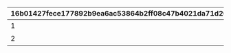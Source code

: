 |16b01427fece177892b9ea6ac53864b2ff08c47b4021da71d26e663571afbed4|832a22a1639eb7189b83a3fc802c54a1c23b7e9123cfcab9d9ccf14f12803aa2|a66e68ca8927c2c59edea82d8b5dee380f68b8b1a6bec1e11df0ccf66ca059f4|e0927ec5a52e50fe26f1d1f4a02dfac29e09a0b10bc16d89d84521e6a5145342|70e652a644c9efec783a98229d2419887540bba8f5f63c8f8524bae46605ac9d|38b180e7fe739d5fcb832e146049a498478ac4b2285752632b4b830f652af874|79c85210ca1e75b4513a5e6d7ab314e3ad4e377311be123906663eee4883c491|89b7d6866c457520317498354018a4a3d2d8edf27a7b65cb5bc7c33d1543bf47|cd30e79fd3e69583cfd674e43c3d434708e08e23912aedc4f3a0686d9faf4c44|1845c6778bba66a5e07b5fc321ff268ae3486a6279b5c25ffb3dccef16d95197|e6316969323b13a3d136481e5883ae276cb15e1e492ae2314d09f50abe7a915a|552a18473990875cd674048d212c945e3564c42bb75962575c6ed9d0079027f5|a391c47167e902e75d8eda35773e9fe366a9801aed95a8b1aa47e98403abffd3|7185d309022682c298fb687166104bcf7047a05abdee38024496be818abccd1a|b344e5ee40f582cc820a51d9373acd61befed28f214f62055f53e9bf2920d0d1|20bec1cc7488a6ccaace6ebe6e7bd1634799f1247ed09942984848b38dcab362|d08f70ffdc07e945709671df9fd3df976597011d865891d9f167169ee486bae2|893bb231e2125db65d475bce8f0aba293eb2382b68f9d7233589a5c706c7bee6|
| --- | --- | --- | --- | --- | --- | --- | --- | --- | --- | --- | --- | --- | --- | --- | --- | --- | --- |
|1|192000|累计获得192000以上的分数吧|15|11001071|1|0|0|0|0|0|0|0|0|0|0|0|0|
|2|480000|累计获得480000以上的分数吧|15|11001072|1|0|0|0|0|0|0|0|0|0|0|0|0|